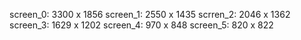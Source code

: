 screen_0: 3300 x 1856
screen_1: 2550 x 1435
scrren_2: 2046 x 1362
screen_3: 1629 x 1202
screen_4: 970  x 848
screen_5: 820  x 822